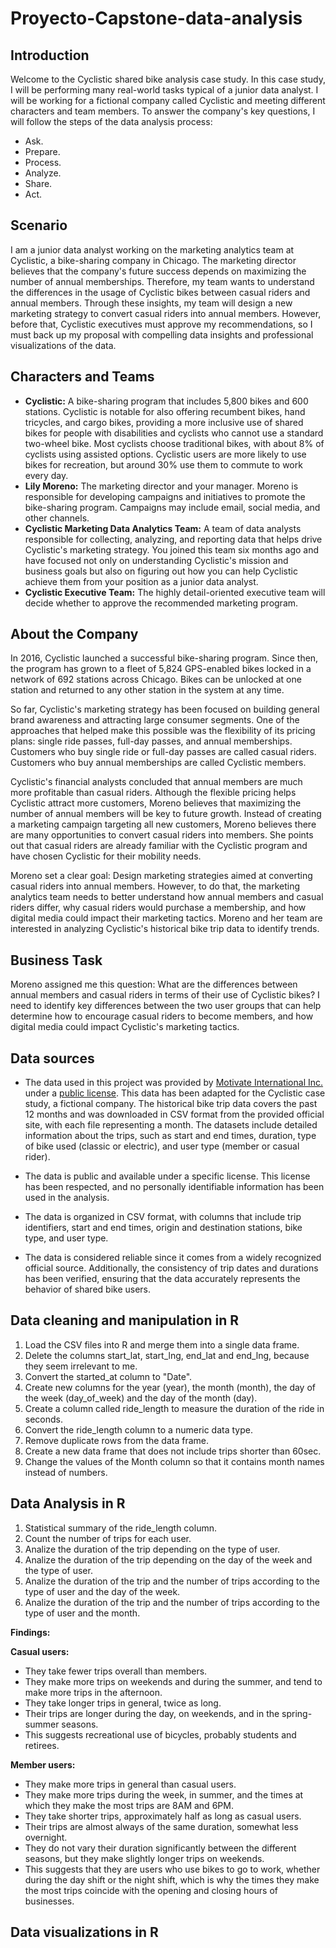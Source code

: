# Proyecto-Capstone-data-analysis
## Introduction
Welcome to the Cyclistic shared bike analysis case study. In this case study, I will be performing many real-world tasks typical of a junior data analyst. I will be working for a fictional company called Cyclistic and meeting different characters and team members. To answer the company's key questions, I will follow the steps of the data analysis process:
* Ask.
* Prepare.
* Process.
* Analyze.
* Share.
* Act.
## Scenario
I am a junior data analyst working on the marketing analytics team at Cyclistic, a bike-sharing company in Chicago. The marketing director believes that the company's future success depends on maximizing the number of annual memberships. Therefore, my team wants to understand the differences in the usage of Cyclistic bikes between casual riders and annual members. Through these insights, my team will design a new marketing strategy to convert casual riders into annual members. However, before that, Cyclistic executives must approve my recommendations, so I must back up my proposal with compelling data insights and professional visualizations of the data.

## Characters and Teams
* **Cyclistic:** A bike-sharing program that includes 5,800 bikes and 600 stations. Cyclistic is notable for also offering recumbent bikes, hand tricycles, and cargo bikes, providing a more inclusive use of shared bikes for people with disabilities and cyclists who cannot use a standard two-wheel bike. Most cyclists choose traditional bikes, with about 8% of cyclists using assisted options. Cyclistic users are more likely to use bikes for recreation, but around 30% use them to commute to work every day.
* **Lily Moreno:** The marketing director and your manager. Moreno is responsible for developing campaigns and initiatives to promote the bike-sharing program. Campaigns may include email, social media, and other channels.
* **Cyclistic Marketing Data Analytics Team:** A team of data analysts responsible for collecting, analyzing, and reporting data that helps drive Cyclistic's marketing strategy. You joined this team six months ago and have focused not only on understanding Cyclistic's mission and business goals but also on figuring out how you can help Cyclistic achieve them from your position as a junior data analyst.
* **Cyclistic Executive Team:** The highly detail-oriented executive team will decide whether to approve the recommended marketing program.

## About the Company
In 2016, Cyclistic launched a successful bike-sharing program. Since then, the program has grown to a fleet of 5,824 GPS-enabled bikes locked in a network of 692 stations across Chicago. Bikes can be unlocked at one station and returned to any other station in the system at any time.

So far, Cyclistic's marketing strategy has been focused on building general brand awareness and attracting large consumer segments. One of the approaches that helped make this possible was the flexibility of its pricing plans: single ride passes, full-day passes, and annual memberships. Customers who buy single ride or full-day passes are called casual riders. Customers who buy annual memberships are called Cyclistic members.

Cyclistic's financial analysts concluded that annual members are much more profitable than casual riders. Although the flexible pricing helps Cyclistic attract more customers, Moreno believes that maximizing the number of annual members will be key to future growth. Instead of creating a marketing campaign targeting all new customers, Moreno believes there are many opportunities to convert casual riders into members. She points out that casual riders are already familiar with the Cyclistic program and have chosen Cyclistic for their mobility needs.

Moreno set a clear goal: Design marketing strategies aimed at converting casual riders into annual members. However, to do that, the marketing analytics team needs to better understand how annual members and casual riders differ, why casual riders would purchase a membership, and how digital media could impact their marketing tactics. Moreno and her team are interested in analyzing Cyclistic's historical bike trip data to identify trends.

## Business Task
Moreno assigned me this question: What are the differences between annual members and casual riders in terms of their use of Cyclistic bikes?
I need to identify key differences between the two user groups that can help determine how to encourage casual riders to become members, and how digital media could impact Cyclistic's marketing tactics.

## Data sources

* The data used in this project was provided by [Motivate International Inc.](https://divvy-tripdata.s3.amazonaws.com/index.html) under a [public license](https://divvybikes.com/data-license-agreement). This data has been adapted for the Cyclistic case study, a fictional company. The historical bike trip data covers the past 12 months and was downloaded in CSV format from the provided official site, with each file representing a month. The datasets include detailed information about the trips, such as start and end times, duration, type of bike used (classic or electric), and user type (member or casual rider).

* The data is public and available under a specific license. This license has been respected, and no personally identifiable information has been used in the analysis.

* The data is organized in CSV format, with columns that include trip identifiers, start and end times, origin and destination stations, bike type, and user type.

* The data is considered reliable since it comes from a widely recognized official source. Additionally, the consistency of trip dates and durations has been verified, ensuring that the data accurately represents the behavior of shared bike users.

## Data cleaning and manipulation in R

1. Load the CSV files into R and merge them into a single data frame.
2. Delete the columns start_lat, start_lng, end_lat and end_lng, because they seem irrelevant to me.
3. Convert the started_at column to "Date".
4. Create new columns for the year (year), the month (month), the day of the week (day_of_week) and the day of the month (day).
5. Create a column called ride_length to measure the duration of the ride in seconds.
6. Convert the ride_length column to a numeric data type.
7. Remove duplicate rows from the data frame.
8. Create a new data frame that does not include trips shorter than 60sec.
9. Change the values ​​of the Month column so that it contains month names instead of numbers.

## Data Analysis in R

1. Statistical summary of the ride_length column.
2. Count the number of trips for each user.
3. Analize the duration of the trip depending on the type of user.
4. Analize the duration of the trip depending on the day of the week and the type of user.
5. Analize the duration of the trip and the number of trips according to the type of user and the day of the week.
6. Analize the duration of the trip and the number of trips according to the type of user and the month.

**Findings:**

**Casual users:**

* They take fewer trips overall than members.
* They make more trips on weekends and during the summer, and tend to make more trips in the afternoon.
* They take longer trips in general, twice as long. 
* Their trips are longer during the day, on weekends, and in the spring-summer seasons.
* This suggests recreational use of bicycles, probably students and retirees.

**Member users:**

* They make more trips in general than casual users.
* They make more trips during the week, in summer, and the times at which they make the most trips are 8AM and 6PM.
* They take shorter trips, approximately half as long as casual users.
* Their trips are almost always of the same duration, somewhat less overnight. 
* They do not vary their duration significantly between the different seasons, but they make slightly longer trips on weekends.
* This suggests that they are users who use bikes to go to work, whether during the day shift or the night shift, which is why the times they make the most trips coincide with the opening and closing hours of businesses.

## Data visualizations in R




















